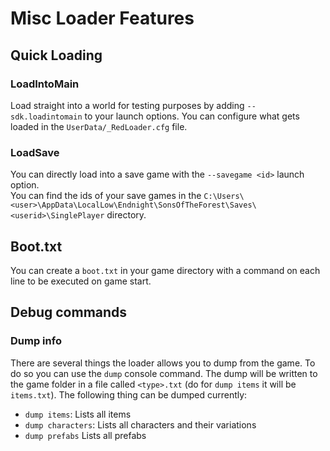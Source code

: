 # Misc Loader Features
## Quick Loading
### LoadIntoMain
Load straight into a world for testing purposes by adding `--sdk.loadintomain` to your launch options.
You can configure what gets loaded in the `UserData/_RedLoader.cfg` file.

### LoadSave
You can directly load into a save game with the `--savegame <id>` launch option.  
You can find the ids of your save games in the `C:\Users\<user>\AppData\LocalLow\Endnight\SonsOfTheForest\Saves\<userid>\SinglePlayer` directory.

## Boot.txt
You can create a `boot.txt` in your game directory with a command on each line to be executed on game start.

## Debug commands
### Dump info
There are several things the loader allows you to dump from the game. To do so you can use the `dump` console command.
The dump will be written to the game folder in a file called `<type>.txt` (do for `dump items` it will be `items.txt`).
The following thing can be dumped currently:
- `dump items`: Lists all items
- `dump characters`: Lists all characters and their variations
- `dump prefabs` Lists all prefabs